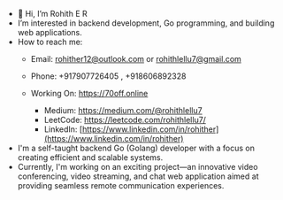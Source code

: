 - 👋 Hi, I’m Rohith E R
- I’m interested in backend development, Go programming, and building web applications.
- How to reach me:
  - Email: rohither12@outlook.com or rohithlellu7@gmail.com
  - Phone: +917907726405 , +918606892328
  - Working On: https://70off.online
  
      - Medium: https://medium.com/@rohithlellu7
      - LeetCode: https://leetcode.com/rohithlellu7/
      -  LinkedIn: [https://www.linkedin.com/in/rohither](https://www.linkedin.com/in/rohither)
- I'm a self-taught backend Go (Golang) developer with a focus on creating efficient and scalable systems.
-  Currently, I'm working on an exciting project—an innovative video conferencing, video streaming, and chat web application aimed at providing seamless remote communication experiences.

